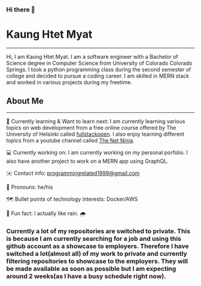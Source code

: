 ### Hi there 👋

# Kaung Htet Myat
-------------------------------------------------------

Hi, I am Kaung Htet Myat. I am a software engineer with a Bachelor of Science degree in Computer Science from University of Colorado Colorado Springs. I took a python programming class during the second semester of college and decided to pursue a coding career. I am skilled in MERN stack and worked in various projects during my freetime. 

## About Me
-------------------------------------------------------

:notebook_with_decorative_cover: Currently learning & Want to learn next: I am currently learning various topics on web development from a free online course offered by The University of Helsinki called [fullstackopen](https://fullstackopen.com/en/). I also enjoy learning different topics from a youtube channel called [The Net Ninja](https://www.youtube.com/c/TheNetNinja/playlists).

:computer: Currently working on: I am currently working on my personal porfolio. I also have another project to work on a MERN app using GraphQL.

:envelope: Contact info: programmingrelated1999@gmail.com 

:adult: Pronouns: he/his

:world_map: Bullet points of technology interests: Docker/AWS

:full_moon_with_face: Fun fact: I actually like rain. :cloud_with_rain:

### Currently a lot of my repositories are switched to private. This is because I am currently searching for a job and using this github account as a showcase to employers. Therefore I have switched a lot(almost all) of my work to private and currently filtering repositories to showcase to the employers. They will be made available as soon as possible but I am expecting around 2 weeks(as I have a busy schedule right now).
